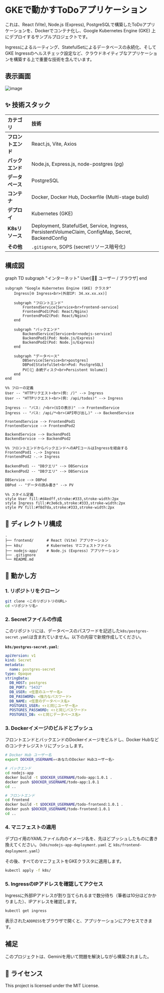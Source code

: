 # GKEで動かすToDoアプリケーション

これは、React (Vite), Node.js (Express), PostgreSQLで構築したToDoアプリケーションを、Dockerでコンテナ化し、Google Kubernetes Engine (GKE) 上にデプロイするサンプルプロジェクトです。

Ingressによるルーティング、StatefulSetによるデータベースの永続化、そしてGKE Ingressのヘルスチェック設定など、クラウドネイティブなアプリケーションを構築する上で重要な技術を含んでいます。

## 表示画面
![image](https://github.com/user-attachments/assets/3da6d802-0e9e-4789-b602-cfd3124bb3c8)


## ✨ 技術スタック

| カテゴリ       | 技術                                                                                                                                                                                                 |
| :------------- | :--------------------------------------------------------------------------------------------------------------------------------------------------------------------------------------------------- |
| **フロントエンド** | React.js, Vite, Axios                                                                                                                                                                                |
| **バックエンド** | Node.js, Express.js, node-postgres (pg)                                                                                                                                                              |
| **データベース** | PostgreSQL                                                                                                                                                                                           |
| **コンテナ** | Docker, Docker Hub, Dockerfile (Multi-stage build)                                                                                                                                                   |
| **デプロイ** | Kubernetes (GKE)                                                                                                                                                                            |
| **K8sリソース** | Deployment, StatefulSet, Service, Ingress, PersistentVolumeClaim, ConfigMap, Secret, BackendConfig |
| **その他** | `.gitignore`, SOPS (secretリソース暗号化)                                                                                                                                                                            |

## 構成図

graph TD
    subgraph "インターネット"
        User[👨‍💻 ユーザー / ブラウザ]
    end

    subgraph "Google Kubernetes Engine (GKE) クラスタ"
        Ingress[🌐 Ingress<br>(外部IP: 34.xx.xx.xx)]

        subgraph "フロントエンド"
            FrontendService[Service<br>frontend-service]
            FrontendPod1(Pod: React/Nginx)
            FrontendPod2(Pod: React/Nginx)
        end

        subgraph "バックエンド"
            BackendService[Service<br>nodejs-service]
            BackendPod1(Pod: Node.js/Express)
            BackendPod2(Pod: Node.js/Express)
        end

        subgraph "データベース"
            DBService[Service<br>postgres]
            DBPod[StatefulSet<br>Pod: PostgreSQL]
            PV[(💾 永続ディスク<br>Persistent Volume)]
        end
    end

    %% フローの定義
    User -- "HTTPリクエスト<br>(例: /)" --> Ingress
    User -- "HTTPリクエスト<br>(例: /api/todos)" --> Ingress

    Ingress -- "パス: /<br>(UIの表示)" --> FrontendService
    Ingress -- "パス: /api/*<br>(API呼び出し)" --> BackendService

    FrontendService --> FrontendPod1
    FrontendService --> FrontendPod2

    BackendService --> BackendPod1
    BackendService --> BackendPod2

    %% フロントエンドからバックエンドへのAPIコールはIngressを経由する
    FrontendPod1 -.-> Ingress
    FrontendPod2 -.-> Ingress

    BackendPod1 -- "DBクエリ" --> DBService
    BackendPod2 -- "DBクエリ" --> DBService
    
    DBService --> DBPod
    DBPod -- "データの読み書き" --> PV

    %% スタイル定義
    style User fill:#d4edff,stroke:#333,stroke-width:2px
    style Ingress fill:#c3e6cb,stroke:#333,stroke-width:2px
    style PV fill:#f8d7da,stroke:#333,stroke-width:2px

## 📁 ディレクトリ構成

```
.
├── frontend/      # React (Vite) アプリケーション
├── k8s/           # Kubernetes マニフェストファイル
├── nodejs-app/    # Node.js (Express) アプリケーション
├── .gitignore
└── README.md
```

## 🚀 動かし方

### 1. リポジトリをクローン

```bash
git clone <このリポジトリのURL>
cd <リポジトリ名>
```

### 2. Secretファイルの作成

このリポジトリには、データベースのパスワードを記述した`k8s/postgres-secret.yaml`は含まれていません。以下の内容で新規作成してください。

**`k8s/postgres-secret.yaml`**:

```yaml
apiVersion: v1
kind: Secret
metadata:
  name: postgres-secret
type: Opaque
stringData:
  DB_HOST: postgres
  DB_PORT: "5432"
  DB_USER: <任意のユーザー名>
  DB_PASSWORD: <強力なパスワード>
  DB_NAME: <任意のデータベース名>
  POSTGRES_USER: <↑と同じユーザー名>
  POSTGRES_PASSWORD: <↑と同じパスワード>
  POSTGRES_DB: <↑と同じデータベース名>
```

### 3. Dockerイメージのビルドとプッシュ

フロントエンドとバックエンドのDockerイメージをビルドし、Docker Hubなどのコンテナレジストリにプッシュします。

```bash
# Docker Hub ユーザー名
export DOCKER_USERNAME=<あなたのDocker Hubユーザー名>

# バックエンド
cd nodejs-app
docker build -t $DOCKER_USERNAME/todo-app:1.0.1 .
docker push $DOCKER_USERNAME/todo-app:1.0.1
cd ..

# フロントエンド
cd frontend
docker build -t $DOCKER_USERNAME/todo-frontend:1.0.1 .
docker push $DOCKER_USERNAME/todo-frontend:1.0.1
cd ..
```

### 4. マニフェストの適用

デプロイ用のYAMLファイル内のイメージ名を、先ほどプッシュしたものに書き換えてください。（`k8s/nodejs-app-deployment.yaml` と `k8s/frontend-deployment.yaml`）

その後、すべてのマニフェストをGKEクラスタに適用します。

```bash
kubectl apply -f k8s/
```

### 5. IngressのIPアドレスを確認してアクセス

Ingressに外部IPアドレスが割り当てられるまで数分待ち（筆者は10分ほどかかりました）、IPアドレスを確認します。

```bash
kubectl get ingress
```

表示された`ADDRESS`をブラウザで開くと、アプリケーションにアクセスできます。

## 補足

このプロジェクトは、Geminiを用いて問題を解決しながら構築されました。

## 📝 ライセンス

This project is licensed under the MIT License.
